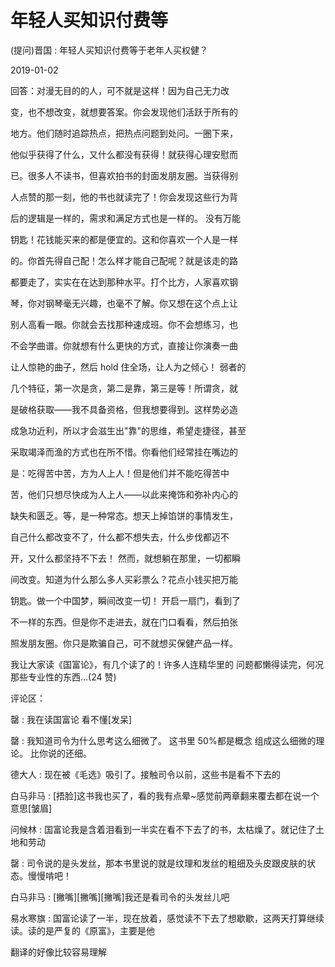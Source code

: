 # 年轻人买知识付费等

(提问)晋国 : 年轻人买知识付费等于老年人买权健？

2019-01-02

回答：对漫无目的的人，可不就是这样！因为自己无力改

变，也不想改变，就想要答案。你会发现他们活跃于所有的

地方。他们随时追踪热点，把热点问题到处问。一圈下来，

他似乎获得了什么，又什么都没有获得！就获得心理安慰而

已。很多人不读书，但喜欢拍书的封面发朋友圈。当获得别

人点赞的那一刻，他的书也就读完了！你会发现这些行为背

后的逻辑是一样的，需求和满足方式也是一样的。 没有万能

钥匙！花钱能买来的都是便宜的。这和你喜欢一个人是一样

的。你首先得自己配！怎么样才能自己配呢？就是该走的路

都要走了，实实在在达到那种水平。打个比方，人家喜欢钢

琴，你对钢琴毫无兴趣，也毫不了解。你又想在这个点上让

别人高看一眼。你就会去找那种速成班。你不会想练习，也

不会学曲谱。你就想有什么更快的方式，直接让你演奏一曲

让人惊艳的曲子，然后 hold 住全场，让人为之倾心！ 弱者的

几个特征，第一次是贪，第二是靠，第三是等！所谓贪，就

是破格获取——我不具备资格，但我想要得到。这样势必造

成急功近利，所以才会滋生出"靠"的思维，希望走捷径，甚至

采取竭泽而渔的方式也在所不惜。你看他们经常挂在嘴边的

是：吃得苦中苦，方为人上人！但是他们并不能吃得苦中

苦，他们只想尽快成为人上人——以此来掩饰和弥补内心的

缺失和匮乏。等，是一种常态。想天上掉馅饼的事情发生，

自己什么都改变不了，什么都不想失去，什么步伐都迈不

开，又什么都坚持不下去！ 然而，就想躺在那里，一切都瞬

间改变。知道为什么那么多人买彩票么？花点小钱买把万能

钥匙。做一个中国梦，瞬间改变一切！ 开启一扇门，看到了

不一样的东西。但是你不走进去，就在门口看看，然后拍张

照发朋友圈。你只是欺骗自己，可不就想买保健产品一样。

我让大家读《国富论》，有几个读了的！许多人连精华里的 问题都懒得读完，何况那些专业性的东西...(24 赞)

评论区：

罄 : 我在读国富论 看不懂[发呆]

罄 : 我知道司令为什么思考这么细微了。 这书里 50%都是概念 组成这么细微的理论。 比你说的还细。

德大人 : 现在被《毛选》吸引了。接触司令以前，这些书是看不下去的

白马非马 : [捂脸]这书我也买了，看的我有点晕~感觉前两章翻来覆去都在说一个意思[皱眉]

问候林 : 国富论我是含着泪看到一半实在看不下去了的书，太枯燥了。就记住了土地和劳动

罄 : 司令说的是头发丝，那本书里说的就是纹理和发丝的粗细及头皮跟皮肤的状态。慢慢啃吧！

白马非马 : [撇嘴][撇嘴][撇嘴]我还是看司令的头发丝儿吧

易水寒旗 : 国富论读了一半，现在放着，感觉读不下去了想歇歇，这两天打算继续读。读的是严复的《原富》，主要是他

翻译的好像比较容易理解